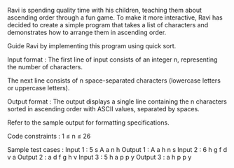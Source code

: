 Ravi is spending quality time with his children, teaching them about ascending order through a fun game. To make it more interactive, Ravi has decided to create a simple program that takes a list of characters and demonstrates how to arrange them in ascending order. 



Guide Ravi by implementing this program using quick sort.

Input format :
The first line of input consists of an integer n, representing the number of characters.

The next line consists of n space-separated characters (lowercase letters or uppercase letters).

Output format :
The output displays a single line containing the n characters sorted in ascending order with ASCII values, separated by spaces.



Refer to the sample output for formatting specifications.

Code constraints :
1 ≤ n ≤ 26

Sample test cases :
Input 1 :
5
s A a n h
Output 1 :
A a h n s 
Input 2 :
6
h g f d v a
Output 2 :
a d f g h v 
Input 3 :
5
h a p p y 
Output 3 :
a h p p y 
